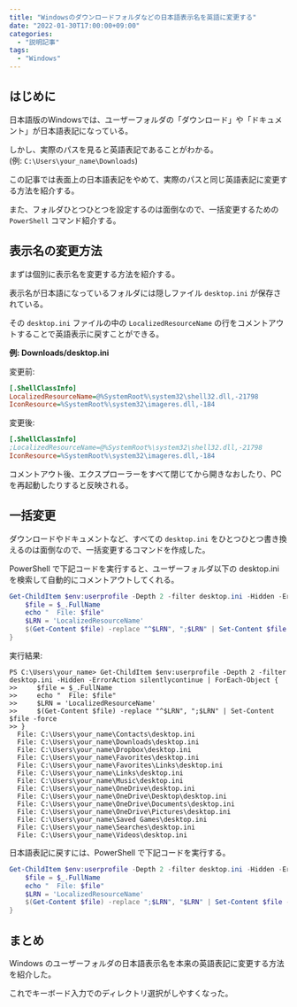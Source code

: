 ```yaml
---
title: "Windowsのダウンロードフォルダなどの日本語表示名を英語に変更する"
date: "2022-01-30T17:00:00+09:00"
categories:
  - "説明記事"
tags:
  - "Windows"
---
```


## はじめに

日本語版のWindowsでは、ユーザーフォルダの「ダウンロード」や「ドキュメント」が日本語表記になっている。

しかし、実際のパスを見ると英語表記であることがわかる。  
(例: `C:\Users\your_name\Downloads`)

この記事では表面上の日本語表記をやめて、実際のパスと同じ英語表記に変更する方法を紹介する。

<!--more-->

また、フォルダひとつひとつを設定するのは面倒なので、一括変更するための `PowerShell` コマンド紹介する。

## 表示名の変更方法

まずは個別に表示名を変更する方法を紹介する。

表示名が日本語になっているフォルダには隠しファイル `desktop.ini` が保存されている。

その `desktop.ini` ファイルの中の `LocalizedResourceName` の行をコメントアウトすることで英語表示に戻すことができる。

**例: Downloads/desktop.ini**

変更前:

```ini
[.ShellClassInfo]
LocalizedResourceName=@%SystemRoot%\system32\shell32.dll,-21798
IconResource=%SystemRoot%\system32\imageres.dll,-184
```

変更後:

```ini
[.ShellClassInfo]
;LocalizedResourceName=@%SystemRoot%\system32\shell32.dll,-21798
IconResource=%SystemRoot%\system32\imageres.dll,-184
```

コメントアウト後、エクスプローラーをすべて閉じてから開きなおしたり、PCを再起動したりすると反映される。

## 一括変更

ダウンロードやドキュメントなど、すべての `desktop.ini` をひとつひとつ書き換えるのは面倒なので、一括変更するコマンドを作成した。

PowerShell で下記コードを実行すると、ユーザーフォルダ以下の desktop.ini を検索して自動的にコメントアウトしてくれる。

```ps1
Get-ChildItem $env:userprofile -Depth 2 -filter desktop.ini -Hidden -ErrorAction silentlycontinue | ForEach-Object {
    $file = $_.FullName
    echo "  File: $file"
    $LRN = 'LocalizedResourceName'
    $(Get-Content $file) -replace "^$LRN", ";$LRN" | Set-Content $file -force
}
```

実行結果:

```log
PS C:\Users\your_name> Get-ChildItem $env:userprofile -Depth 2 -filter desktop.ini -Hidden -ErrorAction silentlycontinue | ForEach-Object {
>>     $file = $_.FullName
>>     echo "  File: $file"
>>     $LRN = 'LocalizedResourceName'
>>     $(Get-Content $file) -replace "^$LRN", ";$LRN" | Set-Content $file -force
>> }
  File: C:\Users\your_name\Contacts\desktop.ini
  File: C:\Users\your_name\Downloads\desktop.ini
  File: C:\Users\your_name\Dropbox\desktop.ini
  File: C:\Users\your_name\Favorites\desktop.ini
  File: C:\Users\your_name\Favorites\Links\desktop.ini
  File: C:\Users\your_name\Links\desktop.ini
  File: C:\Users\your_name\Music\desktop.ini
  File: C:\Users\your_name\OneDrive\desktop.ini
  File: C:\Users\your_name\OneDrive\Desktop\desktop.ini
  File: C:\Users\your_name\OneDrive\Documents\desktop.ini
  File: C:\Users\your_name\OneDrive\Pictures\desktop.ini
  File: C:\Users\your_name\Saved Games\desktop.ini
  File: C:\Users\your_name\Searches\desktop.ini
  File: C:\Users\your_name\Videos\desktop.ini
```

日本語表記に戻すには、PowerShell で下記コードを実行する。

```ps1
Get-ChildItem $env:userprofile -Depth 2 -filter desktop.ini -Hidden -ErrorAction silentlycontinue | ForEach-Object {
    $file = $_.FullName
    echo "  File: $file"
    $LRN = 'LocalizedResourceName'
    $(Get-Content $file) -replace ";$LRN", "$LRN" | Set-Content $file -force
}
```

## まとめ

Windows のユーザーフォルダの日本語表示名を本来の英語表記に変更する方法を紹介した。

これでキーボード入力でのディレクトリ選択がしやすくなった。
